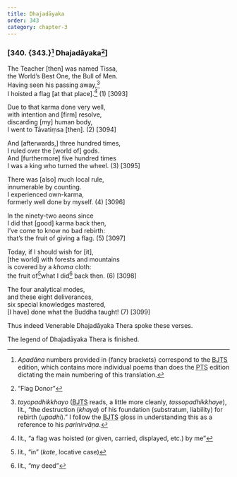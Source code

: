 ```yaml
---
title: Dhajadāyaka
order: 343
category: chapter-3
---
```


### \[340. {343.}[^1] Dhajadāyaka[^2]\]

The Teacher \[then\] was named Tissa,  
the World’s Best One, the Bull of Men.  
Having seen his passing away,[^3]  
I hoisted a flag \[at that place\].[^4] (1) \[3093\]

Due to that karma done very well,  
with intention and \[firm\] resolve,  
discarding \[my\] human body,  
I went to Tāvatiṃsa \[then\]. (2) \[3094\]

And \[afterwards,\] three hundred times,  
I ruled over the \[world of\] gods.  
And \[furthermore\] five hundred times  
I was a king who turned the wheel. (3) \[3095\]

There was \[also\] much local rule,  
innumerable by counting.  
I experienced own-karma,  
formerly well done by myself. (4) \[3096\]

In the ninety-two aeons since  
I did that \[good\] karma back then,  
I’ve come to know no bad rebirth:  
that’s the fruit of giving a flag. (5) \[3097\]

Today, if I should wish for \[it\],  
\[the world\] with forests and mountains  
is covered by a *khoma* cloth:  
the fruit of[^5]what I did[^6] back then. (6) \[3098\]

The four analytical modes,  
and these eight deliverances,  
six special knowledges mastered,  
\[I have\] done what the Buddha taught! (7) \[3099\]

Thus indeed Venerable Dhajadāyaka Thera spoke these verses.

The legend of Dhajadāyaka Thera is finished.

[^1]: *Apadāna* numbers provided in {fancy brackets} correspond to the <abbr title="Buddha Jayanthi Tripitaka Series">BJTS</abbr> edition, which contains more individual poems than does the <abbr title="Pali Text Society">PTS</abbr> edition dictating the main numbering of this translation.

[^2]: “Flag Donor”

[^3]: *tayopadhikkhayo* (<abbr title="Buddha Jayanthi Tripitaka Series">BJTS</abbr> reads, a little more cleanly, *tassopadhikkhaye*), lit., “the destruction (*khaya*) of his foundation (substratum, liability) for rebirth (*upadhi*).” I follow the <abbr title="Buddha Jayanthi Tripitaka Series">BJTS</abbr> gloss in understanding this as a reference to his *parinirvāṇa*.

[^4]: lit., “a flag was hoisted (or given, carried, displayed, etc.) by me”

[^5]: lit., “in” (*kate*, locative case)

[^6]: lit., “my deed”
